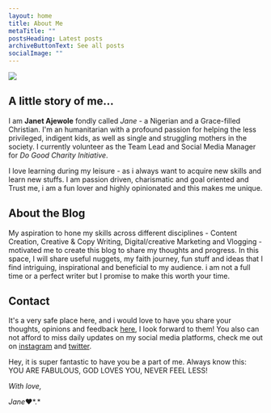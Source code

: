 ```yaml
---
layout: home
title: About Me
metaTitle: ""
postsHeading: Latest posts
archiveButtonText: See all posts
socialImage: ""
---
```

![](/images/fav.jpg)

## **A little story of me...**

I am **Janet Ajewole** fondly called *Jane -* a Nigerian and a Grace-filled Christian. I'm an humanitarian with a profound passion for helping the less privileged, indigent kids, as well as single and struggling mothers in the society. I currently volunteer as the Team Lead and Social Media Manager for *Do Good Charity Initiative*.

 I love learning during my leisure - as i always want to acquire new skills and learn new stuffs. I am  passion driven, charismatic and goal oriented and Trust me, i am a fun lover and highly opinionated and this makes me unique. 

## **About the Blog**

My aspiration to hone my skills across different disciplines - Content Creation, Creative & Copy Writing, Digital/creative Marketing and Vlogging - motivated me to create this blog to share my thoughts and progress. In this space, I will share useful nuggets, my faith journey, fun stuff and ideas that I find intriguing, inspirational and beneficial to my audience. i am not a full time or a perfect writer but I promise to make this worth your time. 

## **Contact**

It's a very safe place here, and i would love to have you share your thoughts, opinions and feedback [](ajewoleglory@gmail.com)[here](ajewoleglory@gmail.com), I look forward to them! You also can not afford to miss daily updates on my social media platforms, check me out on [instagram](https://www.instagram.com/jane_vigour/) and [twitter](https://twitter.com/JaneVigour). 

Hey, it is super fantastic to have you be a part of me. Always know this: YOU ARE FABULOUS, GOD LOVES YOU, NEVER FEEL LESS! 

*With love,* 

*Jane*❤️*.*